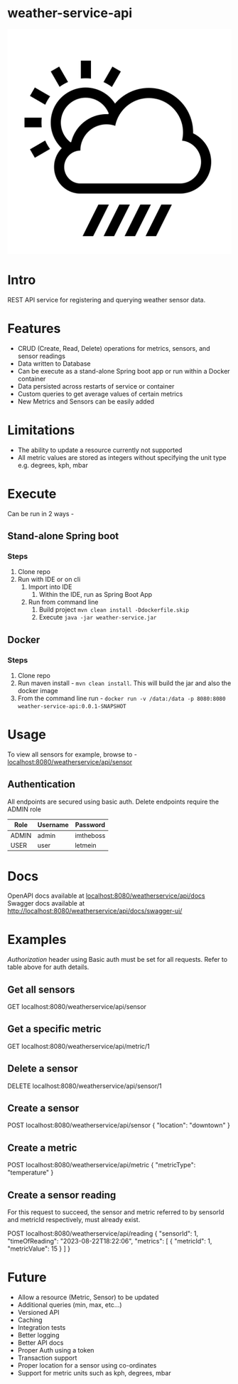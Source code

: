 weather-service-api
========

![](logo.png)

# Intro
REST API service for registering and querying weather sensor data.

# Features

* CRUD (Create, Read, Delete) operations for metrics, sensors, and sensor readings
* Data written to Database
* Can be execute as a stand-alone Spring boot app or run within a Docker container
* Data persisted across restarts of service or container
* Custom queries to get average values of certain metrics
* New Metrics and Sensors can be easily added

# Limitations 

* The ability to update a resource currently not supported
* All metric values are stored as integers without specifying the unit type e.g. degrees, kph, mbar

# Execute

Can be run in 2 ways - 
## Stand-alone Spring boot

### Steps

1. Clone repo
2. Run with IDE or on cli
    1. Import into IDE
        1. Within the IDE, run as Spring Boot App
    2. Run from command line
        1. Build project `mvn clean install -Ddockerfile.skip`
        2. Execute `java -jar weather-service.jar`

## Docker

### Steps

1. Clone repo
2. Run maven install - `mvn clean install`. This will build the jar and also the docker image
3. From the command line run - `docker run -v /data:/data -p 8080:8080 weather-service-api:0.0.1-SNAPSHOT`

# Usage

To view all sensors for example, browse to - 
[localhost:8080/weatherservice/api/sensor](http://localhost:8080/weatherservice/api/sensor)

## Authentication

All endpoints are secured using basic auth. Delete endpoints require the ADMIN role

| Role       | Username  | Password      |
| ---------- | --------- | ------------- |
| ADMIN      | admin     | imtheboss     |   
| USER       | user      | letmein       |


# Docs

OpenAPI docs available at [localhost:8080/weatherservice/api/docs](http://localhost:8080/weatherservice/api/docs)  
Swagger docs available at [http://localhost:8080/weatherservice/api/docs/swagger-ui/](http://localhost:8080/weatherservice/api/docs/swagger-ui/) 

# Examples

*Authorization* header using Basic auth must be set for all requests. Refer to table above for auth details.

## Get all sensors
GET localhost:8080/weatherservice/api/sensor

## Get a specific metric
GET localhost:8080/weatherservice/api/metric/1

## Delete a sensor
DELETE localhost:8080/weatherservice/api/sensor/1

## Create a sensor
POST localhost:8080/weatherservice/api/sensor
{
    "location": "downtown"
}

## Create a metric
POST localhost:8080/weatherservice/api/metric
{
    "metricType": "temperature"
}

## Create a sensor reading

For this request to succeed, the sensor and metric referred to by sensorId and metricId respectively, must already exist.

POST localhost:8080/weatherservice/api/reading
{
    "sensorId": 1,
    "timeOfReading": "2023-08-22T18:22:06",
    "metrics": [
        {
            "metricId": 1,
            "metricValue": 15
        }
    ]
}

# Future

* Allow a resource (Metric, Sensor) to be updated
* Additional queries (min, max, etc...)
* Versioned API
* Caching
* Integration tests
* Better logging
* Better API docs
* Proper Auth using a token
* Transaction support
* Proper location for a sensor using co-ordinates
* Support for metric units such as kph, degrees, mbar
